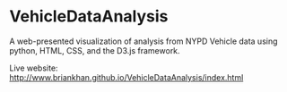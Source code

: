 # VehicleDataAnalysis

A web-presented visualization of analysis from NYPD Vehicle data using python, HTML, CSS, and the D3.js framework.

Live website: http://www.briankhan.github.io/VehicleDataAnalysis/index.html
